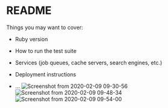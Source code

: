 # README

Things you may want to cover:

* Ruby version

* How to run the test suite

* Services (job queues, cache servers, search engines, etc.)

* Deployment instructions

* ...
![Screenshot from 2020-02-09 09-30-56](https://user-images.githubusercontent.com/52827971/74096249-75782200-4b22-11ea-8ecf-eea86b96217d.png)
![Screenshot from 2020-02-09 09-48-34](https://user-images.githubusercontent.com/52827971/74096255-79a43f80-4b22-11ea-91d1-684f98f6c953.png)
![Screenshot from 2020-02-09 09-54-00](https://user-images.githubusercontent.com/52827971/74096256-7c9f3000-4b22-11ea-8305-e814c1b4d39f.png)
